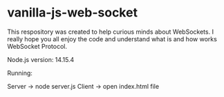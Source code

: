 # vanilla-js-web-socket
This respository was created to help curious minds about WebSockets.
I really hope you all enjoy the code and understand what is and how works WebSocket Protocol.

Node.js version: 14.15.4

Running:

Server -> node server.js
Client -> open index.html file
